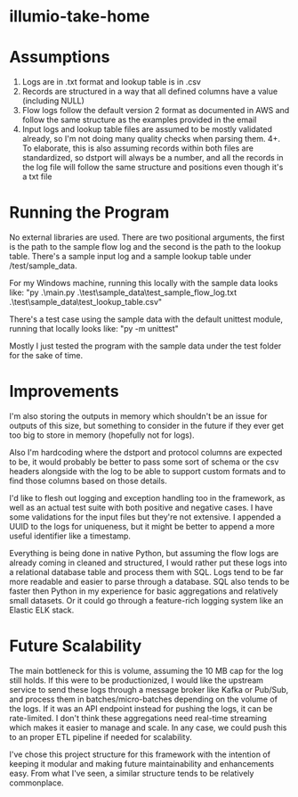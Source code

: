 # illumio-take-home

# Assumptions
 1. Logs are in .txt format and lookup table is in .csv
 2. Records are structured in a way that all defined columns have a value (including NULL)
 3. Flow logs follow the default version 2 format as documented in AWS and follow the same structure as the examples provided in the email
 4. Input logs and lookup table files are assumed to be mostly validated already, so I'm not doing many quality checks when parsing them.
    4+. To elaborate, this is also assuming records within both files are standardized, so dstport will always be a number, and all the records in the log file will follow the same structure and positions even though it's a txt file

# Running the Program
No external libraries are used. There are two positional arguments, the first is the path to the sample flow log and the second is the path to the lookup table. There's a sample input log and a sample lookup table under /test/sample_data.

For my Windows machine, running this locally with the sample data looks like: "py .\main.py .\test\sample_data\test_sample_flow_log.txt .\test\sample_data\test_lookup_table.csv"

There's a test case using the sample data with the default unittest module, running that locally looks like: "py -m unittest"

Mostly I just tested the program with the sample data under the test folder for the sake of time.

# Improvements
I'm also storing the outputs in memory which shouldn't be an issue for outputs of this size, but something to consider in the future if they ever get too big to store in memory (hopefully not for logs).

Also I'm hardcoding where the dstport and protocol columns are expected to be, it would probably be better to pass some sort of schema or the csv headers alongside with the log to be able to support custom formats and to find those columns based on those details.

I'd like to flesh out logging and exception handling too in the framework, as well as an actual test suite with both positive and negative cases. I have some validations for the input files but they're not extensive. I appended a UUID to the logs for uniqueness, but it might be better to append a more useful identifier like a timestamp.

Everything is being done in native Python, but assuming the flow logs are already coming in cleaned and structured, I would rather put these logs into a relational database table and process them with SQL. Logs tend to be far more readable and easier to parse through a database. SQL also tends to be faster then Python in my experience for basic aggregations and relatively small datasets. Or it could go through a feature-rich logging system like an Elastic ELK stack.

# Future Scalability
The main bottleneck for this is volume, assuming the 10 MB cap for the log still holds. If this were to be productionized, I would like the upstream service to send these logs through a message broker like Kafka or Pub/Sub, and process them in batches/micro-batches depending on the volume of the logs. If it was an API endpoint instead for pushing the logs, it can be rate-limited. I don't think these aggregations need real-time streaming which makes it easier to manage and scale. In any case, we could push this to an proper ETL pipeline if needed for scalability.

I've chose this project structure for this framework with the intention of keeping it modular and making future maintainability and enhancements easy. From what I've seen, a similar structure tends to be relatively commonplace.